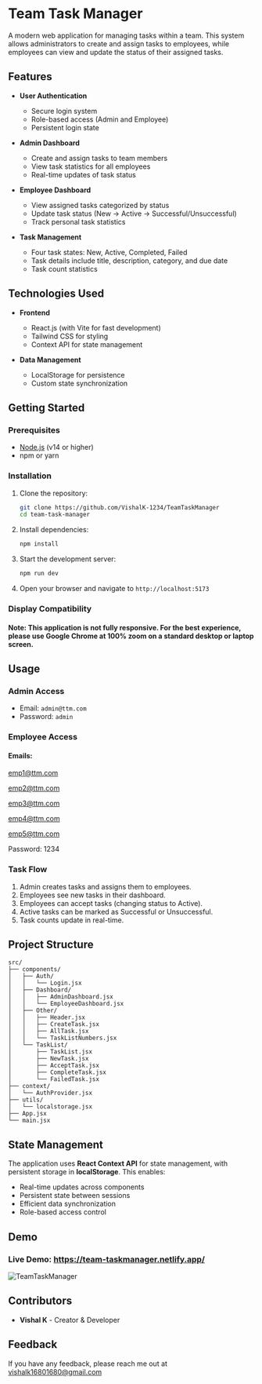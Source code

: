 # Team Task Manager

A modern web application for managing tasks within a team. This system allows administrators to create and assign tasks to employees, while employees can view and update the status of their assigned tasks.

## Features

- **User Authentication**
  - Secure login system
  - Role-based access (Admin and Employee)
  - Persistent login state

- **Admin Dashboard**
  - Create and assign tasks to team members
  - View task statistics for all employees
  - Real-time updates of task status

- **Employee Dashboard**
  - View assigned tasks categorized by status
  - Update task status (New → Active → Successful/Unsuccessful)
  - Track personal task statistics

- **Task Management**
  - Four task states: New, Active, Completed, Failed
  - Task details include title, description, category, and due date
  - Task count statistics

## Technologies Used

- **Frontend**
  - React.js (with Vite for fast development)
  - Tailwind CSS for styling
  - Context API for state management

- **Data Management**
  - LocalStorage for persistence
  - Custom state synchronization

## Getting Started

### Prerequisites

- [Node.js](https://nodejs.org/) (v14 or higher)
- npm or yarn

### Installation

1. Clone the repository:
   ```sh
   git clone https://github.com/VishalK-1234/TeamTaskManager
   cd team-task-manager
   ```

2. Install dependencies:
   ```sh
   npm install
   ```

3. Start the development server:
   ```sh
   npm run dev
   ```

4. Open your browser and navigate to `http://localhost:5173`

### Display Compatibility

#### Note: This application is not fully responsive. For the best experience, please use Google Chrome at 100% zoom on a standard desktop or laptop screen.

## Usage

### Admin Access
- Email: `admin@ttm.com`
- Password: `admin`

### Employee Access

#### Emails:
emp1@ttm.com

emp2@ttm.com

emp3@ttm.com

emp4@ttm.com

emp5@ttm.com

Password: 1234

### Task Flow
1. Admin creates tasks and assigns them to employees.
2. Employees see new tasks in their dashboard.
3. Employees can accept tasks (changing status to Active).
4. Active tasks can be marked as Successful or Unsuccessful.
5. Task counts update in real-time.

## Project Structure

```
src/
├── components/
│   ├── Auth/
│   │   └── Login.jsx
│   ├── Dashboard/
│   │   ├── AdminDashboard.jsx
│   │   └── EmployeeDashboard.jsx
│   ├── Other/
│   │   ├── Header.jsx
│   │   ├── CreateTask.jsx
│   │   ├── AllTask.jsx
│   │   └── TaskListNumbers.jsx
│   └── TaskList/
│       ├── TaskList.jsx
│       ├── NewTask.jsx
│       ├── AcceptTask.jsx
│       ├── CompleteTask.jsx
│       └── FailedTask.jsx
├── context/
│   └── AuthProvider.jsx
├── utils/
│   └── localstorage.jsx
├── App.jsx
└── main.jsx
```

## State Management

The application uses **React Context API** for state management, with persistent storage in **localStorage**. This enables:

- Real-time updates across components
- Persistent state between sessions
- Efficient data synchronization
- Role-based access control

## Demo

### Live Demo: https://team-taskmanager.netlify.app/

![TeamTaskManager](demo.gif)

## Contributors
- **Vishal K** - Creator & Developer

## Feedback

If you have any feedback, please reach me out at vishalk16801680@gmail.com
